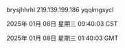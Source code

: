 brysjhhrhl 219.139.199.186 yqqlmgsycl

2025年 01月 08日 星期三 09:40:03 CST

2025年 01月 08日 星期三 01:40:03 GMT
